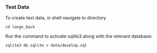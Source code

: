 ### Test Data

To create test data, in shell navigate to directory

```SHELL
cd langx_back
```

Run the command to activate sqlite3 along with the relevant database:

```SHELL
sqlite3 db.sqlite < data/develop.sql
```

